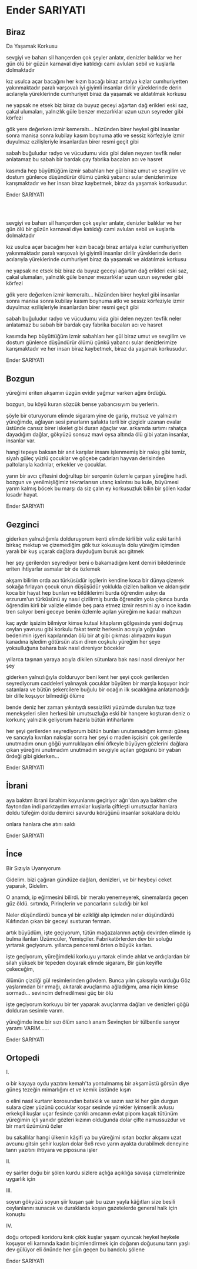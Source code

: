 # Ender SARIYATI

## Biraz
Da Yaşamak Korkusu

sevgiyi ve baharı sil hançerden
çok şeyler anlatır, denizler
balıklar ve her gün
ölü bir güzün 
karnaval diye katıldığı cami avluları
sebil ve kuşlarla dolmaktadır

kız usulca açar bacağını
her kızın bacağı biraz antalya
kızlar
cumhuriyetten yakınmaktadır
paralı varşovalı iyi giyimli insanlar
dirilir yüreklerinde derin acılarıyla
yüreklerinde cumhuriyet biraz da
yaşamak ve aldatılmak korkusu

ne yapsak ne etsek biz biraz da buyuz
geceyi ağartan dağ erikleri
eski saz, çakal ulumaları, yalnızlık
güle benzer mezarlıklar
uzun uzun seyreder gibi körfezi

gök yere değerken izmir
kemeraltı...
hüzünden birer heykel gibi insanlar
sonra manisa sonra kubilay
kasım boynuma atkı ve
sessiz körfeziyle izmir
duyulmaz ezilişleriyle insanlardan
birer resmi geçit gibi

sabah buğuludur
radyo ve
vücudumu vida gibi delen neyzen tevfik
neler anlatamaz bu sabah
bir bardak çay fabrika bacaları
acı ve hasret

kasımda hep büyüttüğüm izmir
sabahları her gül biraz umut
ve sevgilim
ve dostum
günlerce düşündürür ölümü
çünkü yabancı sular denizlerimize
karışmaktadır ve her insan
biraz kaybetmek, biraz da yaşamak korkusudur.

Ender SARIYATI

## 
          

sevgiyi ve baharı sil hançerden
çok şeyler anlatır, denizler
balıklar ve her gün
ölü bir güzün 
karnaval diye katıldığı cami avluları
sebil ve kuşlarla dolmaktadır

kız usulca açar bacağını
her kızın bacağı biraz antalya
kızlar
cumhuriyetten yakınmaktadır
paralı varşovalı iyi giyimli insanlar
dirilir yüreklerinde derin acılarıyla
yüreklerinde cumhuriyet biraz da
yaşamak ve aldatılmak korkusu

ne yapsak ne etsek biz biraz da buyuz
geceyi ağartan dağ erikleri
eski saz, çakal ulumaları, yalnızlık
güle benzer mezarlıklar
uzun uzun seyreder gibi körfezi

gök yere değerken izmir
kemeraltı...
hüzünden birer heykel gibi insanlar
sonra manisa sonra kubilay
kasım boynuma atkı ve
sessiz körfeziyle izmir
duyulmaz ezilişleriyle insanlardan
birer resmi geçit gibi

sabah buğuludur
radyo ve
vücudumu vida gibi delen neyzen tevfik
neler anlatamaz bu sabah
bir bardak çay fabrika bacaları
acı ve hasret

kasımda hep büyüttüğüm izmir
sabahları her gül biraz umut
ve sevgilim
ve dostum
günlerce düşündürür ölümü
çünkü yabancı sular denizlerimize
karışmaktadır ve her insan
biraz kaybetmek, biraz da yaşamak korkusudur.

Ender SARIYATI

## Bozgun

yüreğimi eriten akşamın üzgün evidir
yağmur varken ağını ördüğü.

bozgun, bu köyü kuran sözcük
bense yabancısıyım bu yerlerin.

şöyle bir oturuyorum elimde sigaram
yine de garip, mutsuz ve yalnızım
yüreğimde,
ağlayan sesi pınarların
şafakta terli bir çizgidir uzanan ovalar
üstünde cansız birer iskelet gibi
duran ağaçlar var.
arkamda sırtımı rahatça dayadığım
dağlar, gökyüzü sonsuz mavi
oysa altında ölü gibi yatan
insanlar, insanlar var.

hangi tepeye baksan bir anıt karşılar insanı
işlenmemiş bir nakış gibi
temiz, siyah güleç yüzlü çocuklar
ve göçebe çadırları
hayvan derisinden paltolarıyla
kadınlar, erkekler ve çocuklar.

yarın bir avcı çiftesini doğrultup
bir serçenin özlemle çarpan yüreğine
hadi.
bozgun ve yenilmişliğimiz tekrarlansın
utanç kalıntısı bu kule, büyümesi yarım kalmış böcek
bu marşı da siz çalın ey korkusuzluk
bilin bir şölen kadar kısadır hayat.

Ender SARIYATI

## Gezginci

giderken
yalnızlığımla dolduruyorum kenti
elimde kirli bir valiz eski tarihli birkaç mektup
ve çizemediğim gök
tuz kokusuyla dolu yüreğim
içimden yaralı bir kuş uçarak dağlara
duyduğum buruk acı gitmek

her şey gerilerden seyrediyor beni
o bakamadığım kent
demiri bileklerinde eriten ihtiyarlar
asmalar bir de özlemek

akşam bilirim orda acı türküsüdür işçilerin
kendine koca bir dünya çizerek sokağa fırlayan çocuk
onun düşüşüdür yoklukla çizilen balkon
ve aldanışıdır koca bir hayat
hep bunları ve bildiklerimi
burda öğrendim
aslıyı da erzurum'un türküsünü
ay nasıl çizilirmiş burda öğrendim
yola çıkınca burda öğrendim
kirli bir valizle elimde beş para etmez
izmir resmini ay o ince kadın
tren salıyor beni geceye
benim özlemle açılan yüreğim ne kadar mahzun

kaç aydır işsizim bilmiyor kimse
kutsal kitapların gölgesinde
yeni doğmuş ceylan yavrusu gibi
korkulu fakat temiz
herkesin acısıyla yoğrulan bedenimin
işyeri kapılarından ölü bir at gibi çıkması
alınyazımı kuşun kanadına işledim
götürsün atsın
diren
coşkulu yüreğim
her şeye yoksulluğuna
bahara bak
nasıl direniyor böcekler

yıllarca taşınan yaraya
acıyla dikilen sütunlara bak
nasıl nasıl direniyor her şey

giderken yalnızlığıyla dolduruyor beni kent
her şeyi
çook gerilerden seyrediyorum
caddeleri
yalınayak çocuklar büyüten bir marşla koşuyor
incir satanlara
ve bütün şekercilere
buğulu bir ocağın ilk sıcaklığına
anlatamadığı bir dille
koşuyor bilmediği ölüme

bende
deniz her zaman yıkıntıydı
sessizlikti
yüzümde durulan tuz
taze menekşeleri silen
herkesi bir umutsuzluğa eski bir hançere koşturan
deniz
o korkunç yalnızlık
geliyorum hazırla bütün intiharlarını

her şeyi gerilerden seyrediyorum
bütün bunları
unutamadığım kırmızı güneş
ve sancıyla kıvrılan nakışlar
sonra
her şeyi
o maden işçisini çok gerilerde unutmadım
onun göğü yumruklayan elini
öfkeyle büyüyen gözlerini
dağlara çıkan yüreğini unutmadım
unutmadım
sevgiyle açılan göğsünü
bir yaban ördeği gibi giderken...

Ender SARIYATI

## İbrani

aya baktım ibrani
ibrahim koyunlarını geçiriyor ağrı'dan
aya baktım che faytondan indi
parktaydım
ırmaklar kuşlarla çiftleşti
umutsuzlar hanlara doldu
tüfeğim doldu
demirci savurdu körüğünü
insanlar sokaklara doldu

onlara
hanlara
che atını saldı

Ender SARIYATI

## İnce
Bir Sızıyla Uyanıyorum

Gidelim.
bizi çağıran gündüze
dağları, denizleri,
ve bir heybeyi ceket yaparak,
Gidelim.

O anamdı, ip eğirmesini bilirdi.
bir merakı yenemeyerek, sinemalarda
geçen güz öldü.
sırtında,
Pirinçlerin ve pancarların suladığı bir kol

Neler düşündürdü bunca yıl
bir ezikliği alıp içimden
neler düşündürdü
Kılıfından çıkan bir geceyi susturan
ferman.

artık büyüdüm.
işte geçiyorum,
tütün mağazalarının açtığı devirden
elimde iş bulma ilanları
Üzümcüler,
Yemişçiler.
Fabrikatörlerden dev bir soluğu yırtarak
geçiyorum.
yıllarca penceremi örten o büyük karları.

işte geçiyorum,
yüreğimdeki korkuyu yırtarak
elimde ahlat ve ardıçlardan bir silah
yüksek bir tepeden doyarak
elimde sigaram,
Bir gün keyifle çekeceğim,

ölümün çizdiği gül resimlerinden
gövdem.
Bunca yılın çakısıyla vurduğu
Göz yaşlarımdan bir ırmağı,
akıtarak avuçlarıma
ağladığımı, ama niçin
kimse sormadı...
sevincim defnedilmesi güç bir ölü

işte geçiyorum
korkuyu bir ter yaparak avuçlarıma
dağları ve denizleri
göğü dolduran sesimle
varım.

yüreğimde ince bir sızı
ölüm sancılı anam
Sevinçten bir tülbentle sarıyor yaramı
     VARIM......

Ender SARIYATI

## Ortopedi

I.

o bir kayaya oydu yazıtını
kemah'ta yontulmamış bir akşamüstü
görsün diye güneş
tezeğin mimarlığını et ve kemik üstünde
kışın

o
elini nasıl kurtarır korosundan bataklık ve sazın
saz ki her gün durgun sulara çizer yüzünü
çocuklar koşar sesinde
yürekler iyimserlik avlusu
erkekçil kuşlar uçar fesinde çarıklı amcanın
evlat
pipom kaçak tütünüm
yüreğimin içli yanıdır
gözleri kızının olduğunda dolar
çifte namussuzdur
ve bir mart üzümünü özler

bu sakallılar hangi ülkenin kâşifi
ya bu yüreğimi ısıtan bozkır akşamı
uzat avcunu
gitsin şehir kuşları dolar
6x6 revo
yarın ayakta durabilmek deneyine
tanrı yazıtını
ihtiyara ve piposuna işler

II.

ey şairler doğu bir şölen kurdu sizlere
açlığa
açıklığa savaşa
çizmelerinize uygarlık için

III.

soyun gökyüzü
soyun şiir
kuşan şair
bu uzun yayla kâğıtları
size besili ceylanlarını sunacak
ve duraklarda koşan gazetelerde
general halk için konuştu

IV.

doğu ortopedi koridoru
kırık çıkık kuşlar
yaşam oyuncak heykel
heykele koşuyor eli karnında kadın
biçimlendirmek için
doğanın doğusunu
tanrı
yaşlı dev gülüyor
eli önünde her gün geçen bu bandolu şölene

Ender SARIYATI